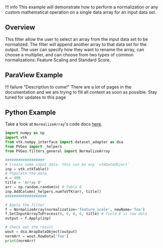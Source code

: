 !!! info
    This example will demonstrate how to perform a normalization or any custom mathematical operation on a single data array for an input data set.

## Overview

This filter allow the user to select an array from the input data set to be normalized. The filter will append another array to that data set for the output. The user can specify how they want to rename the array, can choose a multiplier, and can choose from two types of common normalizations: Feature Scaling and Standard Score.

## ParaView Example

!!! failure "Description to come!"
    There are a lot of pages in the documentation and we are trying to fill all content as soon as possible. Stay tuned for updates to this page


<!--- TODO --->

## Python Example

Take a look at `NormalizeArray`'s code docs [here](http://docs.pvgeo.org/en/latest/suites/General-Filters.html#PVGeo.filters_general.NormalizeArray).

```py
import numpy as np
import vtk
from vtk.numpy_interface import dataset_adapter as dsa
from PVGeo import _helpers
from PVGeo.filters_general import NormalizeArray

##################
# Create some input data. this can be any `vtkDataObject`
inp = vtk.vtkTable()
# Populate the data
n = 400
title = 'Array 0'
arr = np.random.random(n) # Table 0
inp.AddColumn(_helpers.numToVTK(arr, title))
###################

# Apply the filter
f = NormalizeArray(normalization='feature_scale', newName='foo')
f.SetInputArrayToProcess(0, 0, 0, 6, title) # field 6 is row data
output = f.Apply(inp)

# Check out the result
wout = dsa.WrapDataObject(output)
normArr = wout.RowData['foo']
print(normArr)
```
